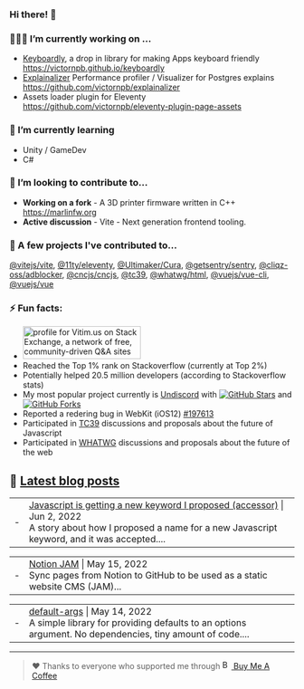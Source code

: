 ### Hi there! 👋

### 🧑🏻‍💻 I’m currently working on ...
  - [Keyboardly](https://victornpb.github.io/keyboardly/), a drop in library for making Apps keyboard friendly  
    https://victornpb.github.io/keyboardly
  - [Explainalizer](https://github.com/victornpb/explainalizer) Performance profiler / Visualizer for Postgres explains  
    https://github.com/victornpb/explainalizer
  - Assets loader plugin for Eleventy  
    https://github.com/victornpb/eleventy-plugin-page-assets
### 🌱 I’m currently learning 
  - Unity / GameDev
  - C#
### 🤝 I’m looking to contribute to...
  - **Working on a fork** - A 3D printer firmware written in C++
    https://marlinfw.org
  - **Active discussion** - Vite - Next generation frontend tooling.
### 🥰 A few projects I've contributed to...
  [@vitejs/vite](https://github.com/vitejs/vite), [@11ty/eleventy](https://github.com/11ty/eleventy), [@Ultimaker/Cura](https://github.com/Ultimaker/Cura), [@getsentry/sentry](https://github.com/getsentry/sentry), [@cliqz-oss/adblocker](https://github.com/cliqz-oss/adblocker), [@cncjs/cncjs](https://github.com/cncjs/cncjs), [@tc39](https://github.com/tc39/), [@whatwg/html](https://github.com/whatwg/html), [@vuejs/vue-cli](https://github.com/vuejs/vue-cli), [@vuejs/vue](https://github.com/vuejs/vue)

### ⚡ Fun facts: 
  - <a href="https://stackoverflow.com/users/938822/vitim-us">
     <img src="https://stackexchange.com/users/flair/903303.png?theme=dark" width="208" height="58" alt="profile for Vitim.us on Stack Exchange, a network of free, community-driven Q&amp;A sites" title="profile for Vitim.us on Stack Exchange, a network of free, community-driven Q&amp;A sites"><br>
    </a>  
  - Reached the Top 1% rank on Stackoverflow (currently at Top 2%)
  - Potentially helped 20.5 million developers (according to Stackoverflow stats) 
  - My most popular project currently is [Undiscord](https://github.com/victornpb/undiscord) with [![GitHub Stars](https://img.shields.io/github/stars/victornpb/undiscord?style=flat-square)](https://github.com/victornpb/undiscord/stargazers) and 
[![GitHub Forks](https://img.shields.io/github/forks/victornpb/undiscord?style=flat-square)](https://github.com/victornpb/undiscord/network/members)
  - Reported a redering bug in WebKit (iOS12) [#197613](https://bug-197613-attachments.webkit.org/attachment.cgi?id=369123)
  - Participated in [TC39](https://github.com/tc39) discussions and proposals about the future of Javascript
  - Participated in [WHATWG](https://participate.whatwg.org) discussions and proposals about the future of the web


## 📝 [Latest blog posts](https://www.vitim.us/?utm_source=github_profile)

<!--START_SECTION:feed-->  
<!--END_SECTION:feed-->

<!-- BLOG-POST-LIST:START --><table><tr><td>-</td><td><a href="https://www.vitim.us/javascript-is-getting-a-new-keyword-i-proposed-accessor/">Javascript is getting a new keyword I proposed (accessor)</a> | Jun 2, 2022 <br> A story about how I proposed a name for a new Javascript keyword, and it was accepted.... </td></tr></table>
<table><tr><td>-</td><td><a href="https://www.vitim.us/notion-jam/">Notion JAM</a> | May 15, 2022 <br> Sync pages from Notion to GitHub to be used as a static website CMS (JAM)... </td></tr></table>
<table><tr><td>-</td><td><a href="https://www.vitim.us/default-args/">default-args</a> | May 14, 2022 <br> A simple library for providing defaults to an options argument. No dependencies, tiny amount of code.... </td></tr></table>
<!-- BLOG-POST-LIST:END -->

----

> ❤️ Thanks to everyone who supported me through 
    <a href="https://www.buymeacoffee.com/vitim" target="_blank" rel="noreferrer nofollow">
      <img src="https://www.buymeacoffee.com/assets/img/bmc-meta-new/new/favicon.png" alt="Buy Me A Coffee" height="16" > Buy Me A Coffee
    </a>
